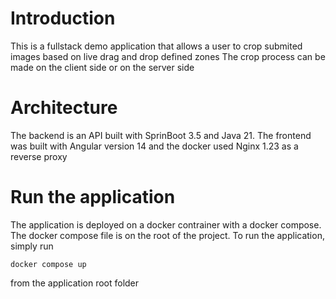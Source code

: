 # Introduction

This is a fullstack demo application that allows a user to crop submited images based on live drag and drop defined zones
The crop process can be made on the client side or on the server side

# Architecture

The backend is an API built with SprinBoot 3.5 and Java 21. The frontend was built with Angular version 14 and the docker used Nginx 1.23 as a reverse proxy 


# Run the application

The application is deployed on a docker contrainer with a docker compose. The docker compose file is on the root of the project. To run the application, simply run

```shell
docker compose up
```

from the application root folder

